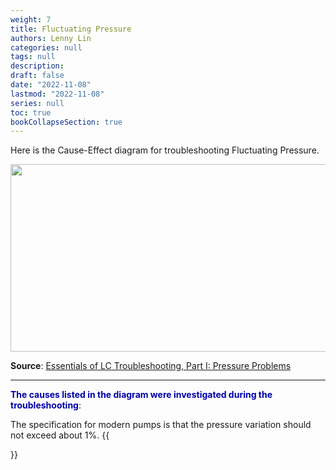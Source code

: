 ```yaml
---
weight: 7
title: Fluctuating Pressure
authors: Lenny Lin
categories: null
tags: null
description: 
draft: false
date: "2022-11-08"
lastmod: "2022-11-08"
series: null
toc: true
bookCollapseSection: true
---
```




Here is the Cause-Effect diagram for troubleshooting Fluctuating Pressure.  

<img width ="540" height= "300" src = "/docs/images/Screenshot 2022-11-09 141825.png" class = "center"/>


**Source**: <a href = "https://www.chromatographyonline.com/view/essentials-of-lc-troubleshooting-part-i-pressure-problems" target="_blank" rel="noopener noreferrer">Essentials of LC Troubleshooting, Part I: Pressure Problems</a>

<!--more-->
---

**<font color = "#0000a7">The causes listed in the diagram were investigated during the troubleshooting</font>**:  

The specification for modern pumps is that the pressure variation should not exceed about 1%. 
{{<section>}}
